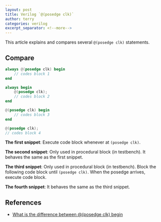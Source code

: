 ```yaml
---
layout: post
title: Verilog `@(posedge clk)`
author: terry
categories: verilog
excerpt_separator: <!--more-->
---
```


This article explains and compares several `@(posedge clk)` statements.
<!--more-->

## Compare

```Verilog
always @(posedge clk) begin
    // codes block 1
end
```

```Verilog
always begin
    @(posedge clk);
    // codes block 2
end
```

```Verilog
@(posedge clk) begin
    // codes block 3
end
```

```Verilog
@(posedge clk);
// codes block 4
```

**The first snippet**: Execute code block whenever at `(posedge clk)`.

**The second snippet**: Only used in procedural block (in testbench). It behaves the same as the first snippet.

**The third snippet**: Only used in procedural block (in testbench). Block the following code block until `(posedge clk)`. When the posedge arrives, execute code block.

**The fourth snippet**: It behaves the same as the third snippet.

## References

* [What is the difference between @(posedge clk) begin](https://verificationacademy.com/forums/systemverilog/what-difference-between-posedge-clk-begin-end....-and-posedge-clk)
